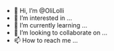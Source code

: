 - 👋 Hi, I’m @OliLolli
- 👀 I’m interested in ...
- 🌱 I’m currently learning ...
- 💞️ I’m looking to collaborate on ...
- 📫 How to reach me ...

<!---
OliLolli/OliLolli is a ✨ special ✨ repository because its `README.md` (this file) appears on your GitHub profile.
You can click the Preview link to take a look at your changes.
--->
